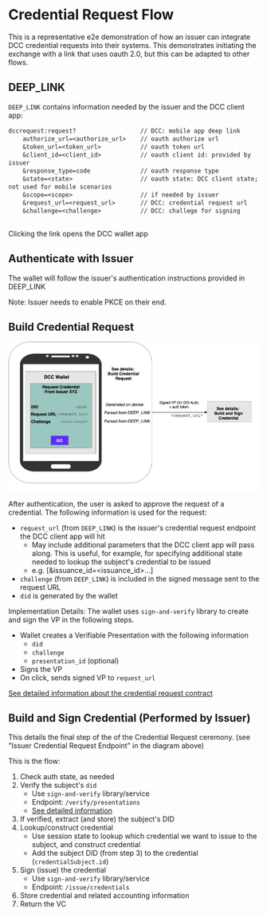 # Credential Request Flow

This is a representative e2e demonstration of how an issuer can integrate DCC credential requests into their systems. This demonstrates initiating the exchange with a link that uses oauth 2.0, but this can be adapted to other flows.

## DEEP_LINK

`DEEP_LINK` contains information needed by the issuer and the DCC client app:

```
dccrequest:request?                  // DCC: mobile app deep link
    authorize_url=<authorize_url>    // oauth authorize url
    &token_url=<token_url>           // oauth token url
    &client_id=<client_id>           // oauth client id: provided by issuer
    &response_type=code              // oauth response type
    &state=<state>                   // oauth state: DCC client state; not used for mobile scenarios
    &scope=<scope>                   // if needed by issuer
    &request_url=<request_url>       // DCC: credential request url
    &challenge=<challenge>           // DCC: challege for signing
    
```

Clicking the link opens the DCC wallet app

## Authenticate with Issuer

The wallet will follow the issuer's authentication instructions provided in DEEP_LINK

Note: Issuer needs to enable PKCE on their end.

## Build Credential Request

![](cred_request_cropped.jpg)

After authentication, the user is asked to approve the request of a credential. The following information is used for the request:

- `request_url` (from `DEEP_LINK`) is the issuer's credential request endpoint the DCC client app will hit
    - May include additional parameters that the DCC client app will pass along. This is useful, for example, for specifying additional state needed to lookup the subject's credential to be issued 
    - e.g. [&issuance_id=<issuance_id>...]
- `challenge` (from `DEEP_LINK`) is included  in the signed message sent to the request URL
- `did` is generated by the wallet

Implementation Details:
The wallet uses `sign-and-verify` library to create and sign the VP in the following steps.

- Wallet creates a Verifiable Presentation with the following information
  - `did`
  - `challenge`
  - `presentation_id` (optional)
- Signs the VP
- On click, sends signed VP to `request_url`

[See detailed information about the credential request contract](https://github.com/digitalcredentials/sign-and-verify/blob/master/README.md#requesting-credentials)


## Build and Sign Credential (Performed by Issuer)

This details the final step of the of the Credential Request ceremony. (see "Issuer Credential Request Endpoint" in the diagram above)

This is the flow:
1. Check auth state, as needed
2. Verify the subject's `did`
    - Use `sign-and-verify` library/service
    - Endpoint: `/verify/presentations`
    - [See detailed information](https://github.com/digitalcredentials/sign-and-verify/blob/master/README.md#credential-requests-and-did-verification)
3. If verified, extract (and store) the subject's DID
4. Lookup/construct credential
    - Use session state to lookup which credential we want to issue to the subject, and construct credential
    - Add the subject DID (from step 3) to the credential (`credentialSubject.id`)
5. Sign (issue) the credential 
    - Use `sign-and-verify` library/service
    - Endpoint: `/issue/credentials`
6. Store credential and related accounting information
7. Return the VC

